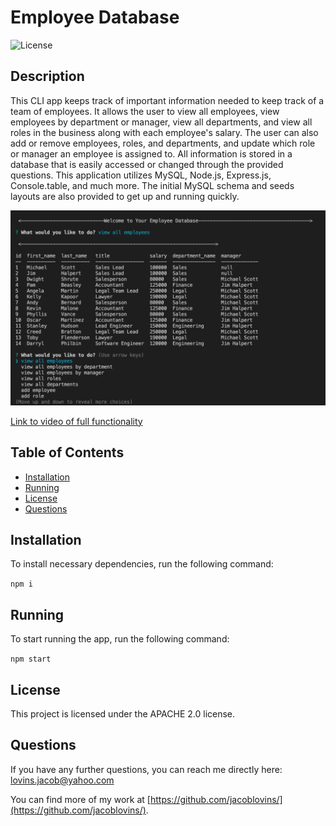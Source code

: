 # Employee Database
      
    
![License](https://img.shields.io/badge/License-APACHE%202.0-blue.svg)

## Description

This CLI app keeps track of important information needed to keep track of a team of employees. It allows the user to view all employees, view employees by department or manager, view all departments, and view all roles in the business along with each employee's salary. The user can also add or remove employees, roles, and departments, and update which role or manager an employee is assigned to. All information is stored in a database that is easily accessed or changed through the provided questions. This application utilizes MySQL, Node.js, Express.js, Console.table, and much more. The initial MySQL schema and seeds layouts are also provided to get up and running quickly.


​![Employee Database](images/EmpDatabase.png )


​[Link to video of full functionality](https://drive.google.com/file/d/1GaYSxypTN3zwQbo9LJslmXWi4ypSkQxv/view)

## Table of Contents

* [Installation](#installation)
* [Running](#running)
* [License](#license)
* [Questions](#questions)



## Installation

To install necessary dependencies, run the following command:

``` npm i ```

## Running

To start running the app, run the following command:

``` npm start ```


## License

This project is licensed under the APACHE 2.0 license.



## Questions

If you have any further questions, you can reach me directly here: lovins.jacob@yahoo.com

You can find more of my work at [https://github.com/jacoblovins/](https://github.com/jacoblovins/).
